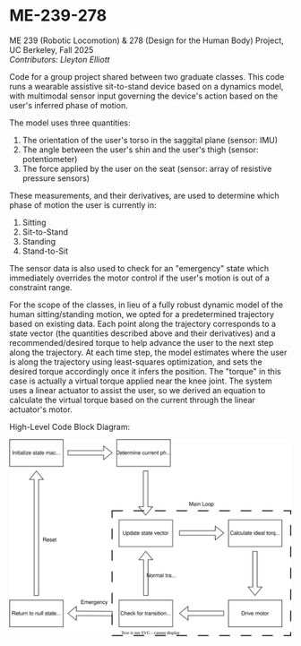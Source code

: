 # ME-239-278
ME 239 (Robotic Locomotion) &amp; 278 (Design for the Human Body) Project, UC Berkeley, Fall 2025  
*Contributors: Lleyton Elliott*

Code for a group project shared between two graduate classes. This code runs a wearable assistive sit-to-stand device based on a dynamics model, with multimodal sensor input governing the device's action based on the user's inferred phase of motion.

The model uses three quantities:
1. The orientation of the user's torso in the saggital plane (sensor: IMU)
2. The angle between the user's shin and the user's thigh (sensor: potentiometer)
3. The force applied by the user on the seat (sensor: array of resistive pressure sensors)

These measurements, and their derivatives, are used to determine which phase of motion the user is currently in:
1. Sitting
2. Sit-to-Stand
3. Standing
4. Stand-to-Sit

The sensor data is also used to check for an "emergency" state which immediately overrides the motor control if the user's motion is out of a constraint range.

For the scope of the classes, in lieu of a fully robust dynamic model of the human sitting/standing motion, we opted for a predetermined trajectory based on existing data. Each point along the trajectory corresponds to a state vector (the quantities described above and their derivatives) and a recommended/desired torque to help advance the user to the next step along the trajectory. At each time step, the model estimates where the user is along the trajectory using least-squares optimization, and sets the desired torque accordingly once it infers the position. The "torque" in this case is actually a virtual torque applied near the knee joint. The system uses a linear actuator to assist the user, so we derived an equation to calculate the virtual torque based on the current through the linear actuator's motor.

High-Level Code Block Diagram:

![Block Diagram](images/block_diagram.svg)

